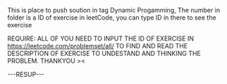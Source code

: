 This is place to push soution in tag Dynamic Progamming, The number in folder is a ID of exercise in leetCode, you can type ID in there to see the exercise

REQUIRE: ALL OF YOU NEED TO INPUT THE ID OF EXERCISE IN https://leetcode.com/problemset/all/ TO FIND AND READ THE DESCRIPTION OF EXERCISE TO UNDESTAND AND THINKING THE PROBLEM. THANKYOU ><

---RESUP---
